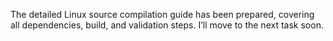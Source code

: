The detailed Linux source compilation guide has been prepared, covering all dependencies, build, and validation steps. I’ll move to the next task soon.
